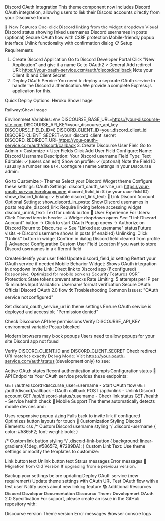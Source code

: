 Discord OAuth Integration
This theme component now includes Discord OAuth integration, allowing users to link their Discord accounts directly from your Discourse forum.

🚀 New Features
One-click Discord linking from the widget dropdown
Visual Discord status showing linked usernames
Discord usernames in posts (optional)
Secure OAuth flow with CSRF protection
Mobile-friendly popup interface
Unlink functionality with confirmation dialog
📋 Setup Requirements
1. Create Discord Application
Go to Discord Developer Portal
Click "New Application" and give it a name
Go to OAuth2 > General
Add redirect URI: https://your-oauth-service.com/auth/discord/callback
Note your Client ID and Client Secret
2. Deploy OAuth Service
You need to deploy a separate OAuth service to handle the Discord authentication. We provide a complete Express.js application for this.

Quick Deploy Options:
Heroku:Show Image

Railway:Show Image

Environment Variables:
env
DISCOURSE_BASE_URL=https://your-discourse-site.com
DISCOURSE_API_KEY=your_discourse_api_key
DISCOURSE_FIELD_ID=8
DISCORD_CLIENT_ID=your_discord_client_id
DISCORD_CLIENT_SECRET=your_discord_client_secret
DISCORD_REDIRECT_URI=https://your-oauth-service.com/auth/discord/callback
3. Create Discourse User Field
Go to Admin > Customize > User Fields
Click Add User Field
Configure:
Name: Discord Username
Description: Your Discord username
Field Type: Text
Editable: ✓ (users can edit)
Show on profile: ✓ (optional)
Note the Field ID (usually a number like 8)
4. Configure Theme Settings
In your Discourse admin:

Go to Customize > Themes
Select your Discord Widget theme
Configure these settings:
OAuth Settings:
discord_oauth_service_url: https://your-oauth-service.herokuapp.com
discord_field_id: 8 (or your user field ID)
show_discord_linking: ✓ Enable
discord_link_text: 🔗 Link Discord Account
Optional Settings:
show_discord_in_posts: Show Discord usernames in posts
require_discord_link: Require linking before accessing widget
discord_unlink_text: Text for unlink button
🎯 User Experience
For Users:
Click Discord icon in header → Widget dropdown opens
See "Link Discord Account" button → Click to start OAuth
Popup opens → Authorize on Discord
Return to Discourse → See "Linked as: username" status
Future visits → Discord username shows in posts (if enabled)
Unlinking:
Click "Unlink" button in widget
Confirm in dialog
Discord field cleared from profile
🔧 Advanced Configuration
Custom User Field Location
If you want to store Discord usernames in a different field:

Create/identify your user field
Update discord_field_id setting
Restart your OAuth service if needed
Mobile Behavior
Widget: Shows OAuth integration in dropdown
Invite Link: Direct link to Discord app (if configured)
Responsive: Optimized for mobile screens
Security Features
CSRF Protection: State tokens prevent attacks
Rate Limiting: 5 attempts per IP per 15 minutes
Input Validation: Username format verification
Secure OAuth: Official Discord OAuth 2.0 flow
🛠 Troubleshooting
Common Issues:
"OAuth service not configured"

Set discord_oauth_service_url in theme settings
Ensure OAuth service is deployed and accessible
"Permission denied"

Check Discourse API key permissions
Verify DISCOURSE_API_KEY environment variable
Popup blocked

Modern browsers may block popups
Users need to allow popups for your site
Discord app not found

Verify DISCORD_CLIENT_ID and DISCORD_CLIENT_SECRET
Check redirect URI matches exactly
Debug Mode:
Visit https://your-oauth-service.com/auth/status (development only) to see:

Active OAuth states
Recent authentication attempts
Configuration status
🔗 API Endpoints
Your OAuth service provides these endpoints:

GET /auth/discord?discourse_user=username - Start OAuth flow
GET /auth/discord/callback - OAuth callback
POST /api/unlink - Unlink Discord account
GET /api/discord-status/:username - Check link status
GET /health - Service health check
📱 Mobile Support
The theme automatically detects mobile devices and:

Uses responsive popup sizing
Falls back to invite link if configured
Optimizes button layouts for touch
🎨 Customization
Styling Discord Elements:
css
/* Custom Discord username styling */
.discord-username {
  color: #5865F2;
  font-weight: bold;
}

/* Custom link button styling */
.discord-link-button {
  background: linear-gradient(45deg, #5865F2, #7289DA);
}
Custom Link Text:
Use theme settings or modify the templates to customize:

Link button text
Unlink button text
Status messages
Error messages
🔄 Migration from Old Version
If upgrading from a previous version:

Backup your settings before updating
Deploy OAuth service (new requirement)
Update theme settings with OAuth URL
Test OAuth flow with a test user
Notify users about new linking feature
📚 Additional Resources
Discord Developer Documentation
Discourse Theme Development
OAuth 2.0 Specification
For support, please create an issue in the GitHub repository with:

Discourse version
Theme version
Error messages
Browser console logs
